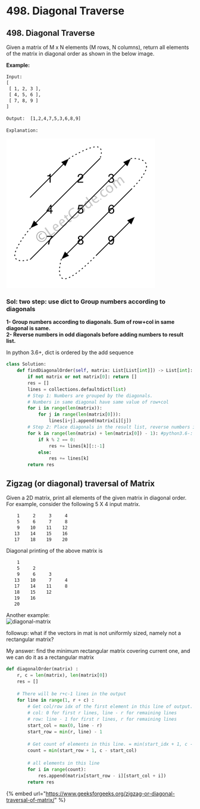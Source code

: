 # 498. Diagonal Traverse

## 498. Diagonal Traverse

Given a matrix of M x N elements \(M rows, N columns\), return all elements of the matrix in diagonal order as shown in the below image.

**Example:**

```text
Input:
[
 [ 1, 2, 3 ],
 [ 4, 5, 6 ],
 [ 7, 8, 9 ]
]

Output:  [1,2,4,7,5,3,6,8,9]

Explanation:
```

![](../.gitbook/assets/image%20%2847%29.png)

### Sol: two step: use dict to Group numbers according to diagonals

**1- Group numbers according to diagonals. Sum of row+col in same diagonal is same.   
2- Reverse numbers in odd diagonals before adding numbers to result list.**

In python 3.6+, dict is ordered by the add sequence

```python
class Solution:
    def findDiagonalOrder(self, matrix: List[List[int]]) -> List[int]:
        if not matrix or not matrix[0]: return []
        res = []
        lines = collections.defaultdict(list)
        # Step 1: Numbers are grouped by the diagonals.
        # Numbers in same diagonal have same value of row+col
        for i in range(len(matrix)):
            for j in range(len(matrix[0])):
                lines[i+j].append(matrix[i][j])
        # Step 2: Place diagonals in the result list, reverse numbers in odd diagonals.
        for k in range(len(matrix) + len(matrix[0]) - 1): #python3.6-: for k in sorted(lines.keys()):
            if k % 2 == 0:
                res += lines[k][::-1]
            else:
                res += lines[k]
        return res
```

## Zigzag \(or diagonal\) traversal of Matrix

Given a 2D matrix, print all elements of the given matrix in diagonal order. For example, consider the following 5 X 4 input matrix.

```text
    1     2     3     4
    5     6     7     8
    9    10    11    12
   13    14    15    16
   17    18    19    20
```

Diagonal printing of the above matrix is

```text
    1
    5     2
    9     6     3
   13    10     7     4
   17    14    11     8
   18    15    12
   19    16
   20
```

Another example:  
![diagonal-matrix](https://media.geeksforgeeks.org/wp-content/uploads/zigzag-1.png)

followup: what if the vectors in mat is not uniformly sized, namely not a rectangular matrix?

My answer: find the minimum rectangular matrix covering current one, and we can do it as a rectangular matrix

```python
def diagonalOrder(matrix) : 
	r, c = len(matrix), len(matrix[0])
	res = []
	
	# There will be r+c-1 lines in the output 
	for line in range(1, r + c) : 
		# Get col/row idx of the first element in this line of output. 
		# col: 0 for first r lines, line - r for remaining lines 
		# row: line - 1 for first r lines, r for remaining lines 
		start_col = max(0, line - r) 
		start_row = min(r, line) - 1
		
		# Get count of elements in this line. = min(start_idx + 1, c - start_col)
		count = min(start_row + 1, c - start_col) 
		
		# all elements in this line 
		for i in range(count):		 
			res.append(matrix[start_row - i][start_col + i]) 
		return res
```

{% embed url="https://www.geeksforgeeks.org/zigzag-or-diagonal-traversal-of-matrix/" %}



